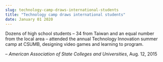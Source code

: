 ```yaml
---
slug: technology-camp-draws-international-students
title: "Technology camp draws international students"
date: January 01 2020
---
```


 
<p>
  Dozens of high school students – 34 from Taiwan and an equal number from the
  local area – attended the annual Technology Innovation summer camp at CSUMB,
  designing video games and learning to program.
</p>
<p>
  – <em>American Association of State Colleges and Universities</em>, Aug. 12,
  2015
</p>
 
